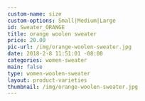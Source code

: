 ```yaml
---
custom-name: size
custom-options: Small|Medium|Large
id: Sweater_ORANGE
title: orange woolen sweater
price: 20.00
pic-url: /img/orange-woolen-sweater.jpg
date: 2018-2-8 11:51:01 -08:00
categories: women-sweater
main: false
type: women-woolen-sweater
layout: product-varieties
thumbnail: /img/orange-woolen-sweater.jpg
---
```

